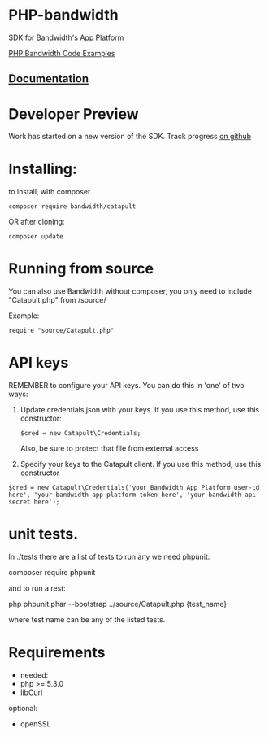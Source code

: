 # PHP-bandwidth

SDK for [Bandwidth's App Platform](http://ap.bandwidth.com/?utm_medium=social&utm_source=github&utm_campaign=dtolb&utm_content=)

[PHP Bandwidth Code Examples](https://github.com/bandwidthcom/php-bandwidth-examples)

## [Documentation](http://bwdemos.com/php-bandwidth/namespace-Catapult.html)


# Developer Preview
Work has started on a new version of the SDK. Track progress [on github](https://github.com/bandwidthcom/php-bandwidth/tree/v2-preview)

# Installing:

to install, with composer

```composer require bandwidth/catapult```

OR after cloning:

```composer update```



# Running from source

You can also use Bandwidth without composer, you only need
to include "Catapult.php" from /source/

Example:

```require "source/Catapult.php"```


# API keys

REMEMBER to configure your API keys.
You can do this in 'one' of two ways:

1. Update credentials.json with your keys. If you use this method, use this constructor:
    
    ```$cred = new Catapult\Credentials; ```
    
    Also, be sure to protect that file from external access

2. Specify your keys to the Catapult client. If you use this method, use this constructor
    
```$cred = new Catapult\Credentials('your Bandwidth App Platform user-id here', 'your bandwidth app platform token here', 'your bandwidth api secret here');```

# unit tests.

In ./tests there are a list of tests to run any
we need phpunit:

composer require phpunit

and to run a rest:

php phpunit.phar --bootstrap ../source/Catapult.php {test_name} 

where test name can be any of the listed tests.


# Requirements

* needed:
* php >= 5.3.0
* libCurl

optional:
* openSSL
